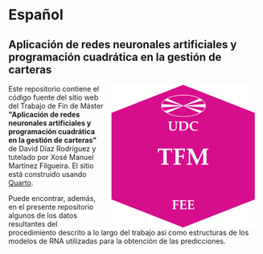 # Español

## Aplicación de redes neuronales artificiales y programación cuadrática en la gestión de carteras

<a href=""><img src="projectlogo.png" alt="Project image" width="285" height="285" align="right" style="margin: 0 1em 0 1em"/></a> Este repositorio contiene el código fuente del sitio web del Trabajo de Fin de Máster **"Aplicación de redes neuronales artificiales y programación cuadrática en la gestión de carteras"** de David Díaz Rodríguez y tutelado por Xosé Manuel Martínez Filgueira. El sitio está construido usando [Quarto](https://quarto.org/).

Puede encontrar, además, en el presente repositorio algunos de los datos resultantes del procedimiento descrito a lo largo del trabajo así como estructuras de los modelos de RNA utilizadas para la obtención de las predicciones.


